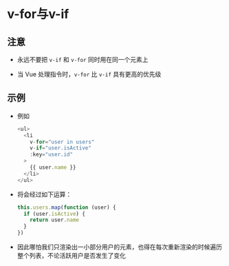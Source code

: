 # v-for与v-if

## 注意

  - 永远不要把 `v-if` 和 `v-for` 同时用在同一个元素上

  - 当 Vue 处理指令时，`v-for` 比 `v-if` 具有更高的优先级

## 示例

  - 例如

    ```javascript
    <ul>
      <li
        v-for="user in users"
        v-if="user.isActive"
        :key="user.id"
      >
        {{ user.name }}
      </li>
    </ul>
    ```

  - 将会经过如下运算：

    ```javascript
    this.users.map(function (user) {
      if (user.isActive) {
        return user.name
      }
    })
    ```

  - 因此哪怕我们只渲染出一小部分用户的元素，也得在每次重新渲染的时候遍历整个列表，不论活跃用户是否发生了变化
